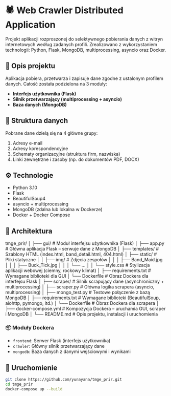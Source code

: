 # 🕷 Web Crawler Distributed Application

Projekt aplikacji rozproszonej do selektywnego pobierania danych z witryn internetowych według zadanych profili. Zrealizowano z wykorzystaniem technologii: Python, Flask, MongoDB, multiprocessing, asyncio oraz Docker.

## 📌 Opis projektu

Aplikacja pobiera, przetwarza i zapisuje dane zgodne z ustalonym profilem danych. Całość została podzielona na 3 moduły:

- **Interfejs użytkownika (Flask)**
- **Silnik przetwarzający (multiprocessing + asyncio)**
- **Baza danych (MongoDB)**

## 📁 Struktura danych

Pobrane dane dzielą się na 4 główne grupy:
1. Adresy e-mail
2. Adresy korespondencyjne
3. Schematy organizacyjne (struktura firm, nazwiska)
4. Linki zewnętrzne i zasoby (np. do dokumentów PDF, DOCX)

## ⚙️ Technologie

- Python 3.10
- Flask
- BeautifulSoup4
- asyncio + multiprocessing
- MongoDB (zdalna lub lokalna w Dockerze)
- Docker + Docker Compose

## 🧠 Architektura

tmge_prir/
│
├── gui/                         # Moduł interfejsu użytkownika (Flask)
│   ├── app.py                   # Główna aplikacja Flask – serwuje dane z MongoDB
│   ├── templates/               # Szablony HTML (index.html, band_detail.html, 404.html)
│   ├── static/                  # Pliki statyczne
│   │   ├── img/                 # Zdjęcia zespołów
│   │   │   ├── Band_Maid.jpg
│   │   │   ├── Buck_Tick.jpg
│   │   │   └── ...
│   │   └── style.css            # Stylizacja aplikacji webowej (ciemny, rockowy klimat)
│   ├── requirements.txt         # Wymagane biblioteki dla GUI
│   └── Dockerfile               # Obraz Dockera dla interfejsu Flask
│
├── scraper/                     # Silnik scrapujący dane (asynchroniczny + multiprocessing)
│   ├── scraper.py               # Główna logika scrapera (asyncio, multiprocessing)
│   ├── mongo_test.py            # Testowe połączenie z bazą MongoDB
│   ├── requirements.txt         # Wymagane biblioteki (BeautifulSoup, aiohttp, pymongo, itd.)
│   └── Dockerfile               # Obraz Dockera dla scrapera
│
├── docker-compose.yml           # Kompozycja Dockera – uruchamia GUI, scraper i MongoDB
│
└── README.md                    # Opis projektu, instalacji i uruchomienia



### 📦 Moduły Dockera

- `frontend`: Serwer Flask (interfejs użytkownika)
- `crawler`: Główny silnik przetwarzający dane
- `mongodb`: Baza danych z danymi wejściowymi i wynikami

## 🚀 Uruchomienie

```bash
git clone https://github.com/yunayana/tmge_prir.git
cd tmge_prir
docker-compose up --build

